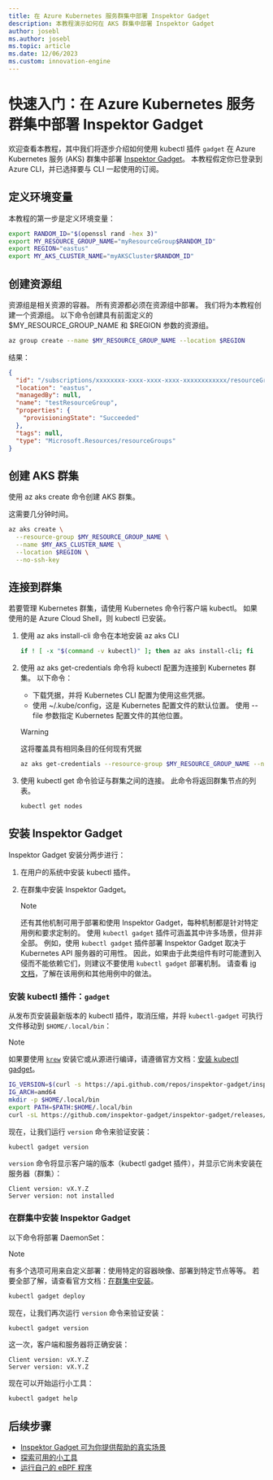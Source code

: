 ```yaml
---
title: 在 Azure Kubernetes 服务群集中部署 Inspektor Gadget
description: 本教程演示如何在 AKS 群集中部署 Inspektor Gadget
author: josebl
ms.author: josebl
ms.topic: article
ms.date: 12/06/2023
ms.custom: innovation-engine
---
```


# 快速入门：在 Azure Kubernetes 服务群集中部署 Inspektor Gadget

欢迎查看本教程，其中我们将逐步介绍如何使用 kubectl 插件 `gadget` 在 Azure Kubernetes 服务 (AKS) 群集中部署 [Inspektor Gadget](https://www.inspektor-gadget.io/)。 本教程假定你已登录到 Azure CLI，并已选择要与 CLI 一起使用的订阅。

## 定义环境变量

本教程的第一步是定义环境变量：

```bash
export RANDOM_ID="$(openssl rand -hex 3)"
export MY_RESOURCE_GROUP_NAME="myResourceGroup$RANDOM_ID"
export REGION="eastus"
export MY_AKS_CLUSTER_NAME="myAKSCluster$RANDOM_ID"
```

## 创建资源组

资源组是相关资源的容器。 所有资源都必须在资源组中部署。 我们将为本教程创建一个资源组。 以下命令创建具有前面定义的 $MY_RESOURCE_GROUP_NAME 和 $REGION 参数的资源组。

```bash
az group create --name $MY_RESOURCE_GROUP_NAME --location $REGION
```

结果：

<!-- expected_similarity=0.3 -->
```JSON
{
  "id": "/subscriptions/xxxxxxxx-xxxx-xxxx-xxxx-xxxxxxxxxxxx/resourceGroups/myResourceGroup210",
  "location": "eastus",
  "managedBy": null,
  "name": "testResourceGroup",
  "properties": {
    "provisioningState": "Succeeded"
  },
  "tags": null,
  "type": "Microsoft.Resources/resourceGroups"
}
```

## 创建 AKS 群集

使用 az aks create 命令创建 AKS 群集。

这需要几分钟时间。

```bash
az aks create \
  --resource-group $MY_RESOURCE_GROUP_NAME \
  --name $MY_AKS_CLUSTER_NAME \
  --location $REGION \
  --no-ssh-key
```

## 连接到群集

若要管理 Kubernetes 群集，请使用 Kubernetes 命令行客户端 kubectl。 如果使用的是 Azure Cloud Shell，则 kubectl 已安装。

1. 使用 az aks install-cli 命令在本地安装 az aks CLI

    ```bash
    if ! [ -x "$(command -v kubectl)" ]; then az aks install-cli; fi
    ```

2. 使用 az aks get-credentials 命令将 kubectl 配置为连接到 Kubernetes 群集。 以下命令：
    - 下载凭据，并将 Kubernetes CLI 配置为使用这些凭据。
    - 使用 ~/.kube/config，这是 Kubernetes 配置文件的默认位置。 使用 --file 参数指定 Kubernetes 配置文件的其他位置。

    > [!WARNING]
    > 这将覆盖具有相同条目的任何现有凭据

    ```bash
    az aks get-credentials --resource-group $MY_RESOURCE_GROUP_NAME --name $MY_AKS_CLUSTER_NAME --overwrite-existing
    ```

3. 使用 kubectl get 命令验证与群集之间的连接。 此命令将返回群集节点的列表。

    ```bash
    kubectl get nodes
    ```

## 安装 Inspektor Gadget

Inspektor Gadget 安装分两步进行：

1. 在用户的系统中安装 kubectl 插件。
2. 在群集中安装 Inspektor Gadget。

    > [!NOTE]
    > 还有其他机制可用于部署和使用 Inspektor Gadget，每种机制都是针对特定用例和要求定制的。 使用 `kubectl gadget` 插件可涵盖其中许多场景，但并非全部。 例如，使用 `kubectl gadget` 插件部署 Inspektor Gadget 取决于 Kubernetes API 服务器的可用性。 因此，如果由于此类组件有时可能遭到入侵而不能依赖它们，则建议不要使用 `kubectl gadget` 部署机制。 请查看 [ig 文档](https://github.com/inspektor-gadget/inspektor-gadget/blob/main/docs/ig.md)，了解在该用例和其他用例中的做法。

### 安装 kubectl 插件：`gadget`

从发布页安装最新版本的 kubectl 插件，取消压缩，并将 `kubectl-gadget` 可执行文件移动到 `$HOME/.local/bin`：

> [!NOTE]
> 如果要使用 [`krew`](https://sigs.k8s.io/krew) 安装它或从源进行编译，请遵循官方文档：[安装 kubectl gadget](https://github.com/inspektor-gadget/inspektor-gadget/blob/main/docs/install.md#installing-kubectl-gadget)。

```bash
IG_VERSION=$(curl -s https://api.github.com/repos/inspektor-gadget/inspektor-gadget/releases/latest | jq -r .tag_name)
IG_ARCH=amd64
mkdir -p $HOME/.local/bin
export PATH=$PATH:$HOME/.local/bin
curl -sL https://github.com/inspektor-gadget/inspektor-gadget/releases/download/${IG_VERSION}/kubectl-gadget-linux-${IG_ARCH}-${IG_VERSION}.tar.gz  | tar -C $HOME/.local/bin -xzf - kubectl-gadget
```

现在，让我们运行 `version` 命令来验证安装：

```bash
kubectl gadget version
```

`version` 命令将显示客户端的版本（kubectl gadget 插件），并显示它尚未安装在服务器（群集）：

<!--expected_similarity="(?m)^Client version: v\d+\.\d+\.\d+$\n^Server version: not installed$"-->
```text
Client version: vX.Y.Z
Server version: not installed
```

### 在群集中安装 Inspektor Gadget

以下命令将部署 DaemonSet：

> [!NOTE]
> 有多个选项可用来自定义部署：使用特定的容器映像、部署到特定节点等等。 若要全部了解，请查看官方文档：[在群集中安装](https://github.com/inspektor-gadget/inspektor-gadget/blob/main/docs/install.md#installing-in-the-cluster)。

```bash
kubectl gadget deploy
```

现在，让我们再次运行 `version` 命令来验证安装：

```bash
kubectl gadget version
```

这一次，客户端和服务器将正确安装：

<!--expected_similarity="(?m)^Client version: v\d+\.\d+\.\d+$\n^Server version: v\d+\.\d+\.\d+$"-->
```text
Client version: vX.Y.Z
Server version: vX.Y.Z
```

现在可以开始运行小工具：

```bash
kubectl gadget help
```

<!--
## Clean Up

### Undeploy Inspektor Gadget

```bash
kubectl gadget undeploy
```

### Clean up Azure resources

When no longer needed, you can use `az group delete` to remove the resource group, cluster, and all related resources as follows. The `--no-wait` parameter returns control to the prompt without waiting for the operation to complete. The `--yes` parameter confirms that you wish to delete the resources without an additional prompt to do so.

```bash
az group delete --name $MY_RESOURCE_GROUP_NAME --no-wait --yes
```
-->

## 后续步骤
- [Inspektor Gadget 可为你提供帮助的真实场景](https://go.microsoft.com/fwlink/p/?linkid=2260402#use-cases)
- [探索可用的小工具](https://go.microsoft.com/fwlink/p/?linkid=2260070)
- [运行自己的 eBPF 程序](https://go.microsoft.com/fwlink/p/?linkid=2259865)
